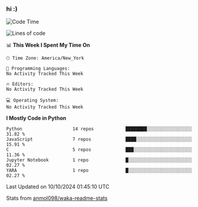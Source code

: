 ### hi :)

<!--START_SECTION:waka-->
![Code Time](http://img.shields.io/badge/Code%20Time-971%20hrs%2010%20mins-blue)

![Lines of code](https://img.shields.io/badge/From%20Hello%20World%20I%27ve%20Written-3.5%20million%20lines%20of%20code-blue)

📊 **This Week I Spent My Time On** 

```text
🕑︎ Time Zone: America/New_York

💬 Programming Languages: 
No Activity Tracked This Week

🔥 Editors: 
No Activity Tracked This Week

💻 Operating System: 
No Activity Tracked This Week
```

**I Mostly Code in Python** 

```text
Python                   14 repos            ████████░░░░░░░░░░░░░░░░░   31.82 % 
JavaScript               7 repos             ████░░░░░░░░░░░░░░░░░░░░░   15.91 % 
C                        5 repos             ███░░░░░░░░░░░░░░░░░░░░░░   11.36 % 
Jupyter Notebook         1 repo              █░░░░░░░░░░░░░░░░░░░░░░░░   02.27 % 
YARA                     1 repo              █░░░░░░░░░░░░░░░░░░░░░░░░   02.27 % 
```




 Last Updated on 10/10/2024 01:45:10 UTC
<!--END_SECTION:waka-->

Stats from [anmol098/waka-readme-stats](https://github.com/anmol098/waka-readme-stats)